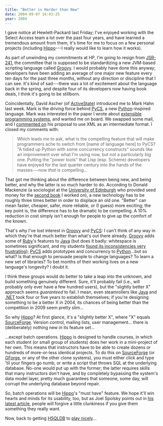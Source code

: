 ```yaml
---
title: "Better is Harder than New"
date: 2004-09-07 16:43:25
year: 2004
---
```

<p>I gave notice at Hewlett-Packard last Friday; I've enjoyed working with the Select Access team a lot over the past four years, and have learned a tremendous amount from them, it's time for me to focus on a few personal projects (including <a href="http://pyre.third-bit.com/neon">Hippo</a>---I really would like to learn how it works).</p>

<p>As part of unwinding my commitments at HP, I'm going to resign from <a href="http://www.jcp.org/en/jsr/detail?id=241">JSR-241</a>, the committee that is supposed to be standardizing a new JVM-based scripting language called <a href="http://groovy.codehaus.org/">Groovy</a>.  I would probably have done this anyway; developers have been adding an average of one major new feature every ten days for the past three months, without any direction or discipline that I can see.  It's kind of sad---there was a lot of excitement about the language back in the spring, and despite four of its developers now having book deals, I think it's going to be stillborn.</p>

<p>Coincidentally, David Ascher (of <a href="http://www.activestate.com">ActiveState</a>) introduced me to Mark Hahn last week.  Mark is the driving force behind <a href="http://www.pycs.org">PyCS</a>, a new <a href="http://www.python.org">Python</a>-inspired language.  Mark was interested in the paper I wrote about <a href="http://www.third-bit.com/~gvwilson/xmlprog.html">extensible programming systems</a>, and wanted me on board.  We swapped some mail, and I <a href="http://www.pycs.org/pipermail/pycs-dev/2004-September/000174.html">commented on</a> his proposal to use XML as an intermediate format.  I closed my comments with:</p>

<blockquote>Which leads me to ask, what is the compelling feature that will make programmers ache to switch from [name of language here] to PyCS?  "A tidied up Python with some concurrency constructs" sounds like an improvement over what I'm using now, but not a particularly big one. Putting the "power tools" that Lisp (esp. Scheme) developers have enjoyed for the last quarter century into the hands of the masses---now <em>that</em> is compelling...</blockquote>

<p>That got me thinking about the difference between being new, and being better, and why the latter is so much harder to do.  According to Donald Mackenzie (a sociologist at the <a href="http://www.ed.ac.uk">University of Edinburgh</a> who provided seed money for the <a href="http://www.amazon.com/exec/obidos/tg/detail/-/0387196641">second book</a> I worked on), a new technology has to be roughly three times better in order to displace an old one.  "Better" can mean faster, cheaper, safer, more reliable, or (I guess) more exciting; the key point is, the difference has to be dramatic to be compelling.  A 10% reduction in cost simply isn't enough for people to give up the comfort of the known.</p>

<p>That's why I've lost interest in <a href="http://groovy.codehaus.org/">Groovy</a> and <a href="http://www.pycs.org">PyCS</a>: I can't think of any way in which they're that much better than what's out there already.  <a href="http://groovy.codehaus.org/">Groovy</a> adds some of <a href="http://www.ruby-lang.org">Ruby</a>'s features to <a href="http://java.sun.com">Java</a> (but does it badly: whitespace is sometimes significant, and my students <a href="http://archive.groovy.codehaus.org/jsr/messages/10">found its inconsistencies very frustrating</a>); <a href="http://www.pycs.org">PyCS</a> adds prototypes and concurrency to <a href="http://www.python.org">Python</a>...but so what?  Is that enough to persuade people to change languages?  To learn a new set of libraries?  To bet months of their working lives on a new language's longevity?  I doubt it.</p>

<p>I think these groups would do better to take a leap into the unknown, and build something genuinely different.  Sure, it'll probably fail (i.e., will probably only ever have a few hundred users), but the "slightly better X" approach seems <em>guaranteed</em> to fail.  I mean, even steamrollers like <a href="http://java.sun.com">Java</a> and <a href="http://www.microsoft.com/net">.NET</a> took four or five years to establish themselves; if you're designing something to be a better X in 2004, its chances of being better than the competition in 2009 seem pretty slim...</p>

<p>So why <a href="http://pyre.third-bit.com/neon">Hippo</a>?  At first glance, it's a "slightly better X", where "X" equals <a href="http://www.sf.net">SourceForge</a>.  Version control, mailing lists, user management... there is (deliberately) nothing new in its feature set...</p>

<p>...except batch operations.  <a href="http://pyre.third-bit.com/neon">Hippo</a> is designed to handle courses, in which each student (or small group of students) does her work in a mini-project of her own.  This means that instructors have to be able to create dozens or hundreds of more-or-less identical projects.  To do this on <a href="http://www.sf.net">SourceForge</a> (or <a href="http://www.gforge.org">GForge</a>, or any of the other clone systems), you must either click and type 'til your fingers go numb, or write a script that throws SQL at the underlying database.  No-one would put up with the former; the latter requires skills that many instructors don't have, and by completely bypassing the system's data model layer, pretty much guarantees that someone, some day, will corrupt the underlying database beyond repair.</p>

<p>So, batch operations will be <a href="http://pyre.third-bit.com/neon">Hippo</a>'s "must have" feature.  We hope it'll win hearts and minds for its usability, too, but as Joel Spolsky points out in <a href="http://www.joelonsoftware.com/articles/NotJustUsability.html">his latest article</a>, people will forgive a little clunkiness if you give them something they really want.</p>

<p>Now, back to getting <a href="http://hsqldb.sourceforge.net">HSQLDB</a> to <a href="http://pyre.third-bit.com/blog/archives/000092.html">play nicely</a>...</p>
